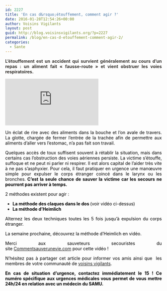 ```yaml
---
id: 2227
title: 'En cas d&rsquo;étouffement, comment agir ?'
date: 2016-01-28T12:54:26+00:00
author: Voisins Vigilants
layout: post
guid: http://blog.voisinsvigilants.org/?p=2227
permalink: /blog/en-cas-d-etouffement-comment-agir-2/
categories:
  - Sante
---
```

<p style="text-align: justify;">
  <span style="font-weight: bold; color: #373430;">L’étouffement est un accident qui survient généralement au cours d’un repas : un aliment fait « fausse-route » et vient obstruer les voies respiratoires. </span>
</p>

<div class="videocontent">
<iframe class="iframe-video" src="https://www.youtube.com/embed/3iOXhY4hQLE" frameborder="0" allow="accelerometer; autoplay; encrypted-media; gyroscope; picture-in-picture" allowfullscreen></iframe>
</div>

<p style="color: #373430; text-align: justify;">
  <span style="color: #000000;">Un éclat de rire avec des aliments dans la bouche et l&rsquo;on avale de travers. La glotte, chargée de fermer l&rsquo;entrée de la trachée afin de permettre aux aliments d&rsquo;aller vers l&rsquo;estomac, n&rsquo;a pas fait son travail.</span>
</p>

<p style="color: #373430; text-align: justify;">
  <span style="color: #000000;">Quelques accès de toux suffisent souvent à rétablir la situation, mais dans certains cas l&rsquo;obstruction des voies aériennes persiste. La victime s&rsquo;étouffe, suffoque et ne peut ni parler ni respirer. Il est alors capital de l&rsquo;aider très vite à ne pas s&rsquo;asphyxier. </span><span style="color: #000000;">Pour cela, il faut pratiquer en urgence une manœuvre simple pour expulser le corps étranger coincé dans le larynx ou les bronches.<b> C&rsquo;est la seule chance de sauver la victime car les secours ne pourront pas arriver à temps.</b></span>
</p>

<p style="color: #373430; text-align: justify;">
  <span style="color: #000000;">2 méthodes existent pour agir :</span>
</p>

<ul style="text-align: justify;">
  <li>
    <span style="color: #000000;"><strong>La méthode des claques dans le dos </strong>(voir vidéo ci-dessus)</span>
  </li>
  <li>
    <span style="color: #000000;"><strong>La méthode d&rsquo;Heimlich</strong></span>
  </li>
</ul>

<p style="text-align: justify;">
  <span style="color: #000000;">Alternez les deux techniques toutes les 5 fois jusqu&rsquo;à expulsion du corps étranger.</span>
</p>

<p style="text-align: justify;">
  <span style="color: #000000;">La semaine prochaine, découvrez la méthode d&rsquo;Heimlich en vidéo.</span>
</p>

<p style="color: #000000; text-align: justify;">
  <span style="font-weight: inherit; font-style: inherit;">Merci aux sauveteurs secouristes du site <a href="http://www.commentsauverunevie.com/">Commentsauverunevie.com</a> pour cette vidéo !</span>
</p>

<p style="color: #000000; text-align: justify;">
  N&rsquo;hésitez pas à partager cet article pour informer vos amis ainsi que  les membres de votre communauté de <a href="http://www.voisinsvigilants.org">voisins vigilants</a>.
</p>

<p style="color: #000000; text-align: justify;">
  <strong style="font-style: inherit;">En cas de situation d’urgence, contactez immédiatement le 15 ! Ce numéro spécifique aux urgences médicales vous permet de vous mettre 24h/24 en relation avec un médecin du SAMU.</strong>
</p>

